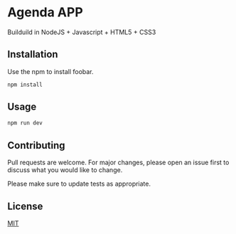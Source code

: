 # Agenda APP

Builduild in NodeJS + Javascript + HTML5 + CSS3

## Installation

Use the npm to install foobar.

```bash
npm install
```

## Usage

```python
npm run dev
```

## Contributing

Pull requests are welcome. For major changes, please open an issue first
to discuss what you would like to change.

Please make sure to update tests as appropriate.

## License

[MIT](https://choosealicense.com/licenses/mit/)
